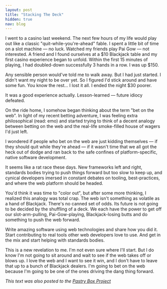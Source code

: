 ```yaml
---
layout: post
title: "Stacking The Deck"
hidden: true
nav: blog
---
```

<!-- Gist submitted to pastry box project here: https://gist.github.com/tybenz/634da75cce2ecdfcb061 -->

I went to a casino last weekend. The next few hours of my life would play out
like a classic "quit-while-you're-ahead" fable. I spent a little bit of time on
a slot machine &mdash; no luck. Watched my friends play Pai Gow &mdash; not
interested. A friend and I found ourselves at a $10 Blackjack table and my
first casino experience began to unfold. Within the first 15 minutes of playing, I
had doubled-down successfully 3 hands in a row. I was up $150.

Any sensible person would've told me to walk away. But I had just started. I
didn't want my night to be over yet. So I figured I'd stick around and have
some fun. You know the rest... I lost it all. I ended the night $30 poorer.

It was a good experience actually. Lesson-learned &mdash; future idiocy defeated.

On the ride home, I somehow began thinking about the term "bet on the web". In
light of my recent betting adventure, I was feeling extra philosophical (read: emo)
and started trying to think of a decent analogy between betting on the web
and the real-life smoke-filled house of wagers I'd just left.

I wondered if people who bet on the web are just kidding themselves &mdash; if they
should quit while they're ahead &mdash; if it wasn't time that we all got the heck out
of dodge and ran back to the safe confines of platform-specific, native software
development.

It seems like a rat race these days. New frameworks left and right, standards
bodies trying to push things forward but too slow to keep up, and cynical
developers imersed in constant debates on tooling, best-practices, and where
the web platform should be headed.

You'd think it was time to "color out", but after some more thinking, I realized
this analogy was total crap. The web isn't something as volatile as a hand of
Blackjack. There's no canned set of odds. Its future is not going to be decided
by the shuffling of a deck. We each have the power to get off our
slot-arm-pulling, Pai-Gow-playing, Blackjack-losing butts and do
something to push the web forward.

Write amazing software using web technologies and share how you did it. Start
contributing to real tools other web developers love to use. And get in the mix
and start helping with standards bodies.

This is a new revelation to me. I'm not even sure where I'll start. But I do
know I'm not going to sit around and wait to see if the web takes off or blows up.
I love the web and I want to see it win, and I don't have to leave that up to a
bunch of Blackjack dealers. I'm going to bet on the web because I'm going to be one of the ones
driving the dang thing forward.

*This text was also posted to the [Pastry Box Project](http://pastry-box-project)*
